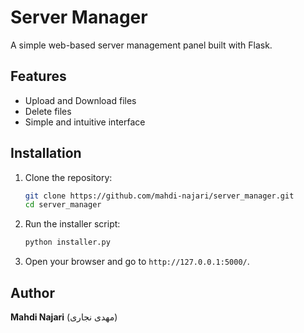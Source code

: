 # Server Manager

A simple web-based server management panel built with Flask.

## Features
- Upload and Download files
- Delete files
- Simple and intuitive interface

## Installation

1. Clone the repository:
   ```bash
   git clone https://github.com/mahdi-najari/server_manager.git
   cd server_manager
   ```

2. Run the installer script:
   ```bash
   python installer.py
   ```

3. Open your browser and go to `http://127.0.0.1:5000/`.

## Author
**Mahdi Najari** (مهدی نجاری)
